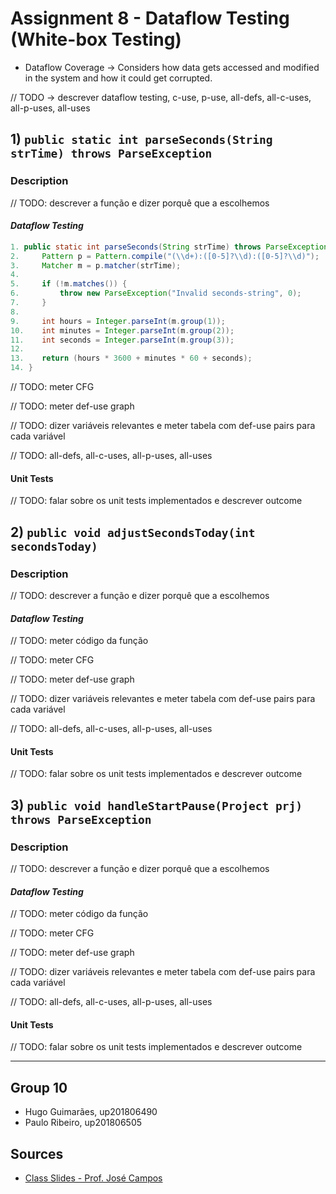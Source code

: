 # Assignment 8 - Dataflow Testing (White-box Testing)

- Dataflow Coverage -> Considers how data gets accessed and modified in the system and how it could get corrupted.

// TODO -> descrever dataflow testing, c-use, p-use, all-defs, all-c-uses, all-p-uses, all-uses

## 1) `public static int parseSeconds(String strTime) throws ParseException`

### Description

// TODO: descrever a função e dizer porquê que a escolhemos

#### *Dataflow Testing*

```java 
1. public static int parseSeconds(String strTime) throws ParseException {
2.     Pattern p = Pattern.compile("(\\d+):([0-5]?\\d):([0-5]?\\d)");    // 0:00:00
3.     Matcher m = p.matcher(strTime);
4.
5.     if (!m.matches()) {
6.         throw new ParseException("Invalid seconds-string", 0);
7.     }
8.
9.     int hours = Integer.parseInt(m.group(1));
10.    int minutes = Integer.parseInt(m.group(2));
11.    int seconds = Integer.parseInt(m.group(3));
12.
13.    return (hours * 3600 + minutes * 60 + seconds);
14. }
```

// TODO: meter CFG

// TODO: meter def-use graph

// TODO: dizer variáveis relevantes e meter tabela com def-use pairs para cada variável

// TODO: all-defs, all-c-uses, all-p-uses, all-uses

#### Unit Tests

// TODO: falar sobre os unit tests implementados e descrever outcome

## 2) `public void adjustSecondsToday(int secondsToday)`

### Description

// TODO: descrever a função e dizer porquê que a escolhemos

#### *Dataflow Testing*

// TODO: meter código da função

// TODO: meter CFG

// TODO: meter def-use graph

// TODO: dizer variáveis relevantes e meter tabela com def-use pairs para cada variável

// TODO: all-defs, all-c-uses, all-p-uses, all-uses

#### Unit Tests

// TODO: falar sobre os unit tests implementados e descrever outcome

## 3) `public void handleStartPause(Project prj) throws ParseException`

### Description

// TODO: descrever a função e dizer porquê que a escolhemos

#### *Dataflow Testing*

// TODO: meter código da função

// TODO: meter CFG

// TODO: meter def-use graph

// TODO: dizer variáveis relevantes e meter tabela com def-use pairs para cada variável

// TODO: all-defs, all-c-uses, all-p-uses, all-uses

#### Unit Tests

// TODO: falar sobre os unit tests implementados e descrever outcome

-----

## Group 10

- Hugo Guimarães, up201806490
- Paulo Ribeiro, up201806505

## Sources

- [Class Slides - Prof. José Campos](https://paginas.fe.up.pt/~jcmc/tvvs/2022-2023/lectures/lecture-7.pdf)